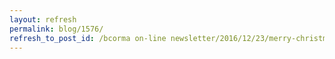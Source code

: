 ```yaml
---
layout: refresh
permalink: blog/1576/
refresh_to_post_id: /bcorma on-line newsletter/2016/12/23/merry-christmas-and-season-holidays-to-everyone-from-bcorma
---
```

